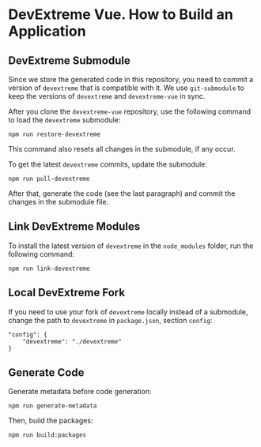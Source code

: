 # DevExtreme Vue. How to Build an Application

## DevExtreme Submodule

Since we store the generated code in this repository, you need to commit a version of `devextreme` that is compatible with it.
We use `git-submodule` to keep the versions of `devextreme` and `devextreme-vue` in sync.

After you clone the `devextreme-vue` repository, use the following command to load the `devextreme` submodule:

    npm run restore-devextreme

This command also resets all changes in the submodule, if any occur.

To get the latest `devextreme` commits, update the submodule:

    npm run pull-devextreme

After that, generate the code (see the last paragraph) and commit the changes in the submodule file.

## Link DevExtreme Modules

To install the latest version of `devextreme` in the `node_modules` folder, run the following command:

    npm run link-devextreme

## Local DevExtreme Fork

If you need to use your fork of `devextreme` locally instead of a submodule, change the path to `devextreme` in `package.json`, section `config`:

    "config": {
        "devextreme": "./devextreme"
    }

## Generate Code

Generate metadata before code generation:

    npm run generate-metadata

Then, build the packages:

    npm run build:packages
